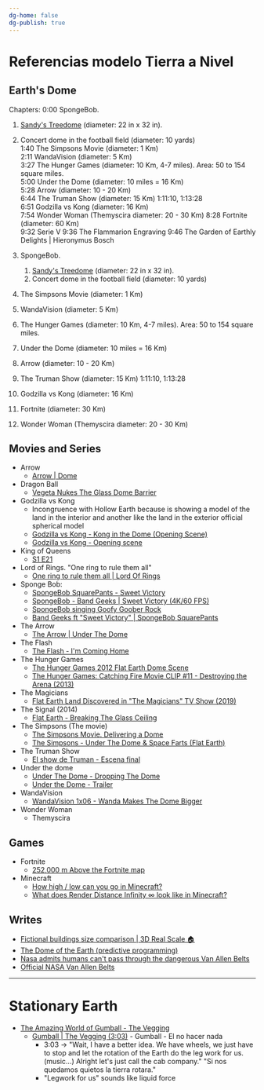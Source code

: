 ```yaml
---
dg-home: false
dg-publish: true
---
```


# Referencias modelo Tierra a Nivel

## Earth's Dome

Chapters: 0:00 SpongeBob.  
1. [Sandy's Treedome](https://spongebob.fandom.com/wiki/Sandy%27s_treedome) (diameter: 22 in x 32 in).  
2. Concert dome in the football field (diameter: 10 yards)  
1:40 The Simpsons Movie (diameter: 1 Km)  
2:11 WandaVision (diameter: 5 Km)  
3:27 The Hunger Games (diameter: 10 Km, 4-7 miles). Area: 50 to 154 square miles.  
5:00 Under the Dome (diameter: 10 miles = 16 Km)  
5:28 Arrow (diameter: 10 - 20 Km)  
6:44 The Truman Show (diameter: 15 Km) 1:11:10, 1:13:28  
6:51 Godzilla vs Kong (diameter: 16 Km)  
7:54 Wonder Woman (Themyscira diameter: 20 - 30 Km) 8:28 Fortnite (diameter: 60 Km)  
9:32 Serie V 9:36 The Flammarion Engraving 9:46 The Garden of Earthly Delights | Hieronymus Bosch

1. SpongeBob. 
	1. [Sandy's Treedome](https://spongebob.fandom.com/wiki/Sandy%27s_treedome) (diameter: 22 in x 32 in). 
	2. Concert dome in the football field  (diameter: 10 yards)
3. The Simpsons Movie (diameter: 1 Km)
4. WandaVision (diameter: 5 Km)
5. The Hunger Games (diameter: 10 Km, 4-7 miles). Area: 50 to 154 square miles.
6. Under the Dome (diameter: 10 miles = 16 Km)
7. Arrow (diameter: 10 - 20 Km)
8. The Truman Show (diameter: 15 Km) 1:11:10, 1:13:28
9. Godzilla vs Kong (diameter: 16 Km)
10. Fortnite (diameter: 30 Km)
11. Wonder Woman (Themyscira diameter: 20 - 30 Km)

## Movies and Series
- Arrow
	- [Arrow | Dome](https://www.youtube.com/watch?v=aX3RpaBY0aQ)
- Dragon Ball
	- [Vegeta Nukes The Glass Dome Barrier](https://www.youtube.com/watch?v=iaUUvv7NL_Q)
- Godzilla vs Kong
	- Incongruence with Hollow Earth because is showing a model of the land in the interior and another like the land in the exterior official spherical model
	- [Godzilla vs Kong - Kong in the Dome (Opening Scene)](https://www.youtube.com/watch?v=UhLiCUaxVIc)
	- [Godzilla vs Kong - Opening scene](https://www.youtube.com/watch?v=AU0Jn6C6GAw)
- King of Queens
	- [S1 E21](https://www.youtube.com/watch?v=DxLIq-SZaVA)
- Lord of Rings. "One ring to rule them all"
	- [One ring to rule them all | Lord Of Rings](https://www.youtube.com/watch?v=qj139dE7tFI)
- Sponge Bob: 
	- [SpongeBob SquarePants - Sweet Victory](https://www.youtube.com/watch?v=cUZNXgIXM1c)
	- [SpongeBob - Band Geeks | Sweet Victory (4K/60 FPS)](https://www.youtube.com/watch?v=EE6wJ_ja9KI)
	- [SpongeBob singing Goofy Goober Rock](https://www.youtube.com/watch?v=MlnDf3e3PQ0)
	- [Band Geeks ft "Sweet Victory" | SpongeBob SquarePants](https://www.youtube.com/watch?v=J3gOVvWjOmY&t=184s)
- The Arrow
	- [The Arrow | Under The Dome](https://www.youtube.com/watch?v=aX3RpaBY0aQ)
- The Flash
	- [The Flash - I'm Coming Home](https://www.youtube.com/watch?v=W0b5HU1qm8M)
- The Hunger Games
	- [The Hunger Games 2012 Flat Earth Dome Scene](https://www.youtube.com/watch?v=MLVo-KKEaxQ)
	- [The Hunger Games: Catching Fire Movie CLIP #11 - Destroying the Arena (2013)](https://www.youtube.com/watch?v=ULUEcET_luU)
- The Magicians
	- [Flat Earth Land Discovered in "The Magicians" TV Show (2019)](https://www.youtube.com/watch?v=WZK_BuEeNXY)
- The Signal (2014)
	- [Flat Earth - Breaking The Glass Ceiling](https://www.youtube.com/watch?v=2hTZGzjp1BY)
- The Simpsons (The movie)
	- [The Simpsons Movie. Delivering a Dome](https://www.youtube.com/watch?v=kPiQiToZn6s)
	- [The Simpsons - Under The Dome & Space Farts (Flat Earth)](https://www.youtube.com/watch?v=njnlI7fOoHI)
- The Truman Show
	- [El show de Truman - Escena final](https://www.youtube.com/watch?v=jrxDDlDdCDI)
- Under the dome
	- [Under The Dome - Dropping The Dome](https://www.youtube.com/watch?v=1syIrrwSIh0)
	- [Under the Dome - Trailer](https://www.youtube.com/watch?v=f_Y5YeYrqUk)
- WandaVision
	- [WandaVision 1x06 - Wanda Makes The Dome Bigger](https://www.youtube.com/watch?v=PCVUl8CsWM0)
- Wonder Woman
	- Themyscira

## Games
- Fortnite
	- [252,000 m Above the Fortnite map](https://www.youtube.com/watch?v=JNLGtdACHSU)
- Minecraft
	- [How high / low can you go in Minecraft?](https://www.youtube.com/watch?v=SYuocMFOD6w)
	- [What does Render Distance Infinity ∞ look like in Minecraft?](https://www.youtube.com/watch?v=Ff5uWPvtbQg)

## Writes
- [Fictional buildings size comparison | 3D Real Scale 🏠](https://www.youtube.com/watch?v=hjIci91FRX4&t=332s)
- [The Dome of the Earth (predictive programming)](https://www.youtube.com/watch?v=62bbE_d2JbQ)
- [Nasa admits humans can't pass through the dangerous Van Allen Belts](https://www.youtube.com/watch?v=IDBBUwdyz4I)
- [Official NASA Van Allen Belts](https://www.youtube.com/watch?v=KyZqSWWKmHQ)

---

# Stationary Earth
- [The Amazing World of Gumball - The Vegging](https://theamazingworldofgumball.fandom.com/wiki/The_Vegging)
	- [Gumball | The Vegging (3:03)](https://www.youtube.com/watch?v=mna5J7bctLg&t=170s)  - Gumball - El no hacer nada
		- 3:03 -> "Wait, I have a better idea. We have wheels, we just have to stop and let the rotation of the Earth do the leg work for us. (music...) Alright let's just call the cab company." "Si nos quedamos quietos la tierra rotara."
		- "Legwork for us" sounds like liquid force